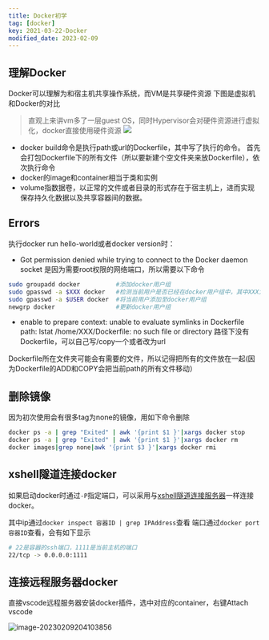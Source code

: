 ```yaml
---
title: Docker初学
tag: [docker]
key: 2021-03-22-Docker
modified_date: 2023-02-09
---
```




## 理解Docker

Docker可以理解为和宿主机共享操作系统，而VM是共享硬件资源
下图是虚拟机和Docker的对比

> 直观上来讲vm多了一层guest OS，同时Hypervisor会对硬件资源进行虚拟化，docker直接使用硬件资源
> ![](https://xdo0.github.io/imgsrc/1717554-20210325153049468-2139992639.png)


- docker build命令是执行path或url的Dockerfile，其中写了执行的命令。
首先会打包Dockerfile下的所有文件（所以要新建个空文件夹来放Dockerfile），依次执行命令
- docker的image和container相当于类和实例
- volume指数据卷，以正常的文件或者目录的形式存在于宿主机上，进而实现保存持久化数据以及共享容器间的数据。
## Errors
执行docker run hello-world或者docker version时：
* Got permission denied while trying to connect to the Docker daemon socket
是因为需要root权限的网络端口，所以需要以下命令
```bash
sudo groupadd docker          #添加docker用户组
sudo gpasswd -a $XXX docker   #检测当前用户是否已经在docker用户组中，其中XXX为用户名，例如我的，liangll
sudo gpasswd -a $USER docker  #将当前用户添加至docker用户组
newgrp docker                 #更新docker用户组
```

* enable to prepare context: unable to evaluate symlinks in Dockerfile path: lstat /home/XXX/Dockerfile: no such file or directory
路径下没有Dockerfile，可以自己写/copy一个或者改为url

Dockerfile所在文件夹可能会有需要的文件，所以记得把所有的文件放在一起(因为Dockerfile的ADD和COPY会把当前path的所有文件移动）

## 删除镜像
因为初次使用会有很多tag为none的镜像，用如下命令删除
```bash
docker ps -a | grep "Exited" | awk '{print $1 }'|xargs docker stop
docker ps -a | grep "Exited" | awk '{print $1 }'|xargs docker rm
docker images|grep none|awk '{print $3 }'|xargs docker rmi
```
## xshell隧道连接docker
如果启动docker时通过`-P`指定端口，可以采用与[xshell隧道连接服务器](https://xdo0.github.io/2021/04/01/ssh%E8%B7%B3%E6%9D%BF.html#xshell-%E9%9A%A7%E9%81%93)一样连接docker。

其中ip通过`docker inspect 容器ID | grep IPAddress`查看
端口通过`docker port 容器ID`查看，会有如下显示

```bash
# 22是容器的ssh端口，1111是当前主机的端口
22/tcp -> 0.0.0.0:1111
```

## 连接远程服务器docker

直接vscode远程服务器安装docker插件，选中对应的container，右键Attach vscode

![image-20230209204103856](https://xdo0.github.io/imgsrc/image-20230209204103856.png)